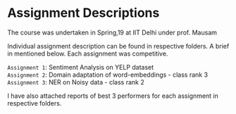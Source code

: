 # Assignment Descriptions

The course was undertaken in Spring,19 at IIT Delhi under prof. Mausam

Individual assignment description can be found in respective folders. A brief in mentioned below. Each assignment was competitive.

`Assignment 1`: Sentiment Analysis on YELP dataset  
`Assignment 2`: Domain adaptation of word-embeddings - class rank 3  
`Assignment 3`: NER on Noisy data - class rank 2  

I have also attached reports of best 3 performers for each assignment in respective folders.